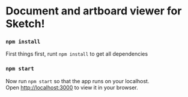 # Document and artboard viewer for Sketch!

### `npm install`

First things first, runt ```npm install``` to get all dependencies

### `npm start`

Now run ```npm start``` so that the app runs on your localhost.\
Open [http://localhost:3000](http://localhost:3000) to view it in your browser.
